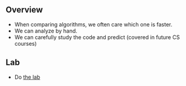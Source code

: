 Overview
--------

* When comparing algorithms, we often care which one is faster.
* We can analyze by hand.
* We can carefully study the code and predict (covered in future CS courses)

Lab
---

* Do [the lab](../Labs/analysis-lab.html)

